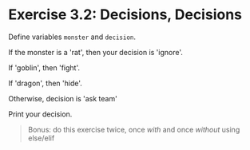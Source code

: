# Exercise 3.2: Decisions, Decisions

Define variables <code>monster</code> and <code>decision</code>.

If the monster is a 'rat', then your decision is 'ignore'.

If 'goblin', then 'fight'.

If 'dragon', then 'hide'.

Otherwise, decision is 'ask team'

Print your decision.

> Bonus: do this exercise twice, once _with_ and once _without_ using else/elif